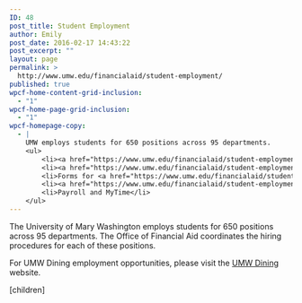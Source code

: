 ```yaml
---
ID: 48
post_title: Student Employment
author: Emily
post_date: 2016-02-17 14:43:22
post_excerpt: ""
layout: page
permalink: >
  http://www.umw.edu/financialaid/student-employment/
published: true
wpcf-home-content-grid-inclusion:
  - "1"
wpcf-home-page-grid-inclusion:
  - "1"
wpcf-homepage-copy:
  - |
    UMW employs students for 650 positions across 95 departments.
    <ul>
    	<li><a href="https://www.umw.edu/financialaid/student-employment/work-study/">Federal vs Institutional Work Study</a></li>
    	<li><a href="https://www.umw.edu/financialaid/student-employment/applicants/apply-for-open-jobs/">Apply for open jobs</a></li>
    	<li>Forms for <a href="https://www.umw.edu/financialaid/student-employment/applicants/new-student-employees/">new</a> and <a href="https://www.umw.edu/financialaid/student-employment/applicants/returning-student-employees/">returning</a> student employees</li>
    	<li><a href="https://www.umw.edu/financialaid/student-employment/supervisors/hire/">Hiring</a> and <a href="https://www.umw.edu/financialaid/student-employment/supervisors/">supervisor resources</a></li>
    	<li>Payroll and MyTime</li>
    </ul>
---
```

The University of Mary Washington employs students for 650 positions across 95 departments. The Office of Financial Aid coordinates the hiring procedures for each of these positions.

For UMW Dining employment opportunities, please visit the <a href="http://umwdining.com">UMW Dining</a> website.

[children]